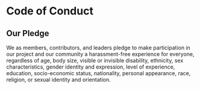 # Code of Conduct

## Our Pledge
We as members, contributors, and leaders pledge to make participation in our
project and our community a harassment-free experience for everyone, regardless of
age, body size, visible or invisible disability, ethnicity, sex characteristics,
gender identity and expression, level of experience, education, socio-economic
status, nationality, personal appearance, race, religion, or sexual identity
and orientation.
